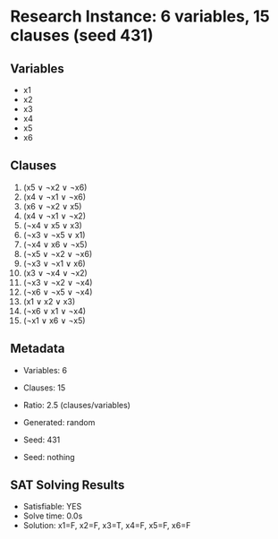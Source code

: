 # Research Instance: 6 variables, 15 clauses (seed 431)

## Variables
- x1
- x2
- x3
- x4
- x5
- x6

## Clauses
1. (x5 ∨ ¬x2 ∨ ¬x6)
2. (x4 ∨ ¬x1 ∨ ¬x6)
3. (x6 ∨ ¬x2 ∨ x5)
4. (x4 ∨ ¬x1 ∨ ¬x2)
5. (¬x4 ∨ x5 ∨ x3)
6. (¬x3 ∨ ¬x5 ∨ x1)
7. (¬x4 ∨ x6 ∨ ¬x5)
8. (¬x5 ∨ ¬x2 ∨ ¬x6)
9. (¬x3 ∨ ¬x1 ∨ x6)
10. (x3 ∨ ¬x4 ∨ ¬x2)
11. (¬x3 ∨ ¬x2 ∨ ¬x4)
12. (¬x6 ∨ ¬x5 ∨ ¬x4)
13. (x1 ∨ x2 ∨ x3)
14. (¬x6 ∨ x1 ∨ ¬x4)
15. (¬x1 ∨ x6 ∨ ¬x5)

## Metadata
- Variables: 6
- Clauses: 15
- Ratio: 2.5 (clauses/variables)
- Generated: random
- Seed: 431

- Seed: nothing

## SAT Solving Results
- Satisfiable: YES
- Solve time: 0.0s
- Solution: x1=F, x2=F, x3=T, x4=F, x5=F, x6=F